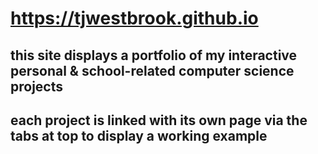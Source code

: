 # https://tjwestbrook.github.io

## this site displays a portfolio of my interactive personal & school-related computer science projects
## each project is linked with its own page via the tabs at top to display a working example
